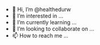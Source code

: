 - 👋 Hi, I’m @healthedurw
- 👀 I’m interested in ...
- 🌱 I’m currently learning ...
- 💞️ I’m looking to collaborate on ...
- 📫 How to reach me ...

<!---
healthedurw/healthedurw is a ✨ special ✨ repository because its `README.md` (this file) appears on your GitHub profile.
You can click the Preview link to take a look at your changes.
--->
